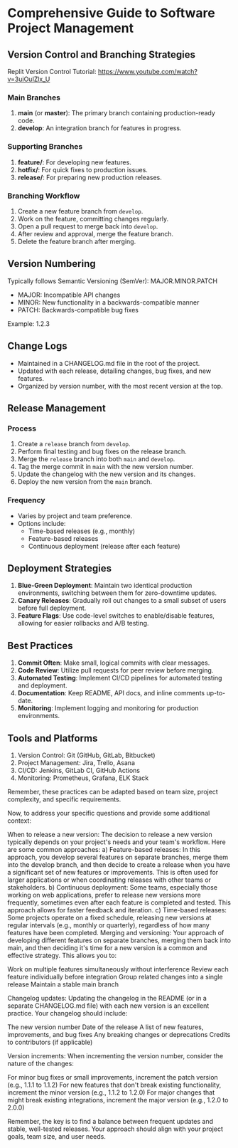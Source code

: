 # Comprehensive Guide to Software Project Management

## Version Control and Branching Strategies

Replit Version Control Tutorial: https://www.youtube.com/watch?v=3uiOuIZlx_U

### Main Branches
1. **main** (or **master**): The primary branch containing production-ready code.
2. **develop**: An integration branch for features in progress.

### Supporting Branches
1. **feature/**: For developing new features.
2. **hotfix/**: For quick fixes to production issues.
3. **release/**: For preparing new production releases.

### Branching Workflow
1. Create a new feature branch from `develop`.
2. Work on the feature, committing changes regularly.
3. Open a pull request to merge back into `develop`.
4. After review and approval, merge the feature branch.
5. Delete the feature branch after merging.

## Version Numbering

Typically follows Semantic Versioning (SemVer): MAJOR.MINOR.PATCH

- MAJOR: Incompatible API changes
- MINOR: New functionality in a backwards-compatible manner
- PATCH: Backwards-compatible bug fixes

Example: 1.2.3

## Change Logs

- Maintained in a CHANGELOG.md file in the root of the project.
- Updated with each release, detailing changes, bug fixes, and new features.
- Organized by version number, with the most recent version at the top.

## Release Management

### Process
1. Create a `release` branch from `develop`.
2. Perform final testing and bug fixes on the release branch.
3. Merge the `release` branch into both `main` and `develop`.
4. Tag the merge commit in `main` with the new version number.
5. Update the changelog with the new version and its changes.
6. Deploy the new version from the `main` branch.

### Frequency
- Varies by project and team preference.
- Options include:
  - Time-based releases (e.g., monthly)
  - Feature-based releases
  - Continuous deployment (release after each feature)

## Deployment Strategies

1. **Blue-Green Deployment**: Maintain two identical production environments, switching between them for zero-downtime updates.
2. **Canary Releases**: Gradually roll out changes to a small subset of users before full deployment.
3. **Feature Flags**: Use code-level switches to enable/disable features, allowing for easier rollbacks and A/B testing.

## Best Practices

1. **Commit Often**: Make small, logical commits with clear messages.
2. **Code Review**: Utilize pull requests for peer review before merging.
3. **Automated Testing**: Implement CI/CD pipelines for automated testing and deployment.
4. **Documentation**: Keep README, API docs, and inline comments up-to-date.
5. **Monitoring**: Implement logging and monitoring for production environments.

## Tools and Platforms

1. Version Control: Git (GitHub, GitLab, Bitbucket)
2. Project Management: Jira, Trello, Asana
3. CI/CD: Jenkins, GitLab CI, GitHub Actions
4. Monitoring: Prometheus, Grafana, ELK Stack

Remember, these practices can be adapted based on team size, project complexity, and specific requirements.

Now, to address your specific questions and provide some additional context:

When to release a new version:
The decision to release a new version typically depends on your project's needs and your team's workflow. Here are some common approaches:
a) Feature-based releases: In this approach, you develop several features on separate branches, merge them into the develop branch, and then decide to create a release when you have a significant set of new features or improvements. This is often used for larger applications or when coordinating releases with other teams or stakeholders.
b) Continuous deployment: Some teams, especially those working on web applications, prefer to release new versions more frequently, sometimes even after each feature is completed and tested. This approach allows for faster feedback and iteration.
c) Time-based releases: Some projects operate on a fixed schedule, releasing new versions at regular intervals (e.g., monthly or quarterly), regardless of how many features have been completed.
Merging and versioning:
Your approach of developing different features on separate branches, merging them back into main, and then deciding it's time for a new version is a common and effective strategy. This allows you to:

Work on multiple features simultaneously without interference
Review each feature individually before integration
Group related changes into a single release
Maintain a stable main branch


Changelog updates:
Updating the changelog in the README (or in a separate CHANGELOG.md file) with each new version is an excellent practice. Your changelog should include:

The new version number
Date of the release
A list of new features, improvements, and bug fixes
Any breaking changes or deprecations
Credits to contributors (if applicable)


Version increments:
When incrementing the version number, consider the nature of the changes:

For minor bug fixes or small improvements, increment the patch version (e.g., 1.1.1 to 1.1.2)
For new features that don't break existing functionality, increment the minor version (e.g., 1.1.2 to 1.2.0)
For major changes that might break existing integrations, increment the major version (e.g., 1.2.0 to 2.0.0)



Remember, the key is to find a balance between frequent updates and stable, well-tested releases. Your approach should align with your project goals, team size, and user needs.